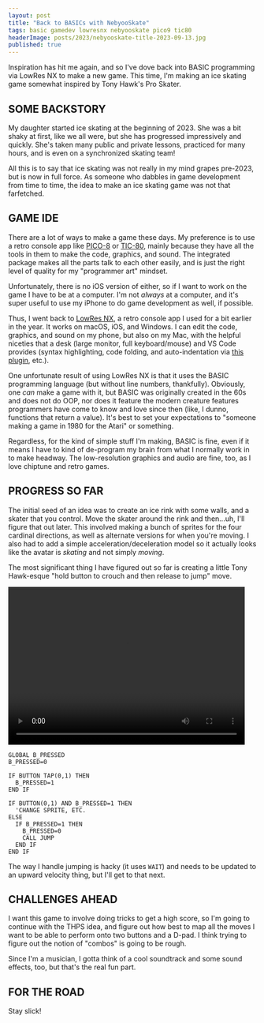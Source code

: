 ```yaml
---
layout: post
title: "Back to BASICs with NebyooSkate"
tags: basic gamedev lowresnx nebyooskate pico9 tic80
headerImage: posts/2023/nebyooskate-title-2023-09-13.jpg
published: true
---
```


Inspiration has hit me again, and so I've dove back into BASIC programming via LowRes NX to make a new game. This time, I'm making an ice skating game somewhat inspired by Tony Hawk's Pro Skater.

<!--more-->

## SOME BACKSTORY

My daughter started ice skating at the beginning of 2023. She was a bit shaky at first, like we all were, but she has progressed impressively and quickly. She's taken many public and private lessons, practiced for many hours, and is even on a synchronized skating team!

All this is to say that ice skating was not really in my mind grapes pre-2023, but is now in full force. As someone who dabbles in game development from time to time, the idea to make an ice skating game was not that farfetched.

## GAME IDE

There are a lot of ways to make a game these days. My preference is to use a retro console app like [PICO-8](https://www.lexaloffle.com/pico-8.php) or [TIC-80](https://tic80.com), mainly because they have all the tools in them to make the code, graphics, and sound. The integrated package makes all the parts talk to each other easily, and is just the right level of quality for my "programmer art" mindset.

Unfortunately, there is no iOS version of either, so if I want to work on the game I have to be at a computer. I'm not _always_ at a computer, and it's super useful to use my iPhone to do game development as well, if possible.

Thus, I went back to [LowRes NX](https://lowresnx.inutilis.com), a retro console app I used for a bit earlier in the year. It works on macOS, iOS, and Windows. I can edit the code, graphics, and sound on my phone, but also on my Mac, with the helpful niceties that a desk (large monitor, full keyboard/mouse) and VS Code provides (syntax highlighting, code folding, and auto-indentation via [this plugin](https://marketplace.visualstudio.com/items?itemName=schraf.lowres-nx&ssr=false#overview), etc.).

One unfortunate result of using LowRes NX is that it uses the BASIC programming language (but without line numbers, thankfully). Obviously, one _can_ make a game with it, but BASIC was originally created in the 60s and does not do OOP, nor does it feature the modern creature features programmers have come to know and love since then (like, I dunno, functions that return a value). It's best to set your expectations to "someone making a game in 1980 for the Atari" or something.

Regardless, for the kind of simple stuff I'm making, BASIC is fine, even if it means I have to kind of de-program my brain from what I normally work in to make headway. The low-resolution graphics and audio are fine, too, as I love chiptune and retro games.

## PROGRESS SO FAR

The initial seed of an idea was to create an ice rink with some walls, and a skater that you control. Move the skater around the rink and then...uh, I'll figure that out later. This involved making a bunch of sprites for the four cardinal directions, as well as alternate versions for when you're moving. I also had to add a simple acceleration/deceleration model so it actually looks like the avatar is _skating_ and not simply _moving_.

The most significant thing I have figured out so far is creating a little Tony Hawk-esque "hold button to crouch and then release to jump" move.

<video src="/assets/video/posts/nebyooskate_jump-2023-09-13.mp4" controls="controls" width="480" height="320"></video>

```basic
GLOBAL B_PRESSED
B_PRESSED=0

IF BUTTON TAP(0,1) THEN
  B_PRESSED=1
END IF

IF BUTTON(0,1) AND B_PRESSED=1 THEN
  'CHANGE SPRITE, ETC.
ELSE
  IF B_PRESSED=1 THEN
    B_PRESSED=0
    CALL JUMP
  END IF
END IF
```

The way I handle jumping is hacky (it uses <code>WAIT</code>) and needs to be updated to an upward velocity thing, but I'll get to that next.

## CHALLENGES AHEAD

I want this game to involve doing tricks to get a high score, so I'm going to continue with the THPS idea, and figure out how best to map all the moves I want to be able to perform onto two buttons and a D-pad. I think trying to figure out the notion of "combos" is going to be rough.

Since I'm a musician, I gotta think of a cool soundtrack and some sound effects, too, but that's the real fun part.

## FOR THE ROAD

Stay slick!
